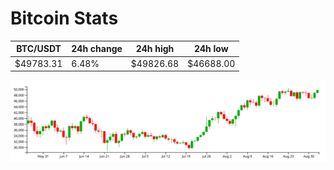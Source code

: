 # Bitcoin Stats

BTC/USDT|24h change|24h high|24h low|
|---|---|---|---|
|$49783.31|6.48%|$49826.68|$46688.00|

<img src="./chart.svg">
